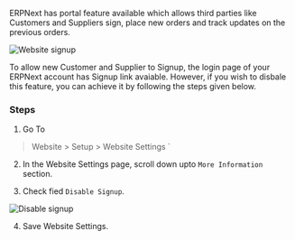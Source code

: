 ERPNext has portal feature available which allows third parties like Customers and Suppliers sign, place new orders and track updates on the previous orders.

![Website signup](https://docs.erpnext.com/files/website-signup.png)

To allow new Customer and Supplier to Signup, the login page of your ERPNext account has Signup link avaiable. However, if you wish to disbale this feature, you can achieve it by following the steps given below.

### Steps

1.  Go To

> Website > Setup > Website Settings \`

2.  In the Website Settings page, scroll down upto `More Information` section.
    
3.  Check fied `Disable Signup`.
    

![Disable signup](https://docs.erpnext.com/files/disable-signup.png)

4.  Save Website Settings.